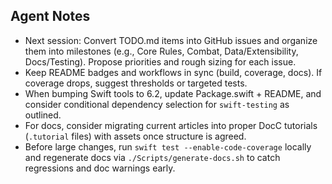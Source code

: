 ## Agent Notes

- Next session: Convert TODO.md items into GitHub issues and organize them into milestones (e.g., Core Rules, Combat, Data/Extensibility, Docs/Testing). Propose priorities and rough sizing for each issue.
- Keep README badges and workflows in sync (build, coverage, docs). If coverage drops, suggest thresholds or targeted tests.
- When bumping Swift tools to 6.2, update Package.swift + README, and consider conditional dependency selection for `swift-testing` as outlined.
- For docs, consider migrating current articles into proper DocC tutorials (`.tutorial` files) with assets once structure is agreed.
- Before large changes, run `swift test --enable-code-coverage` locally and regenerate docs via `./Scripts/generate-docs.sh` to catch regressions and doc warnings early.
